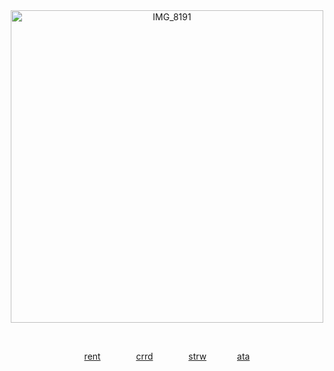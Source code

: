 <div align="center">





  
<img width="500" height="500" alt="IMG_8191" src="https://github.com/user-attachments/assets/c4699e31-9a80-4011-b9f3-ffbde9d00f38" />


⠀

[rent](https://rentry.co/1tensiq) ⠀ ⠀ ⠀ ⠀[crrd](https://1tensiq.carrd.co) ⠀ ⠀ ⠀ ⠀[strw](https://1tensiq.straw.page)⠀  ⠀⠀  ⠀[ata](https://1tensiq.atabook.org/)
